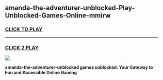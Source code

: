 
## amanda-the-adventurer-unblocked-Play-Unblocked-Games-Online-mmirw
<h3>
<a href="https://premium76.site?title=amanda-the-adventurer-unblocked&ref=25A">CLICK TO PLAY</a></h3>
<hr>

<h3>
<a href="https://premium76.site?title=amanda-the-adventurer-unblocked&ref=25A">CLICK 2 PLAY</a>
  
</h3>

<a href="https://premium76.site?title=amanda-the-adventurer-unblocked&ref=25A"><img src="https://clearcache.store/games.png"></a>


**amanda-the-adventurer-unblocked games unblocked: Your Gateway to Fun and Accessible Online Gaming**
